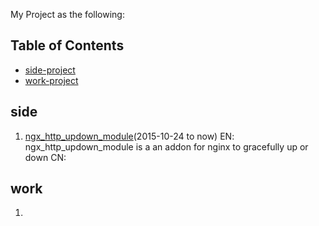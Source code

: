 My Project as the following:

Table of Contents
-----------------
* [side-project](#side)
* [work-project](#work)

side
----------------

1. [ngx_http_updown_module](https://github.com/nginx-lover/ngx_http_updown)(2015-10-24 to now) 
    EN: ngx_http_updown_module is a an addon for nginx to gracefully up or down
    CN: 

work
----------------

1. 